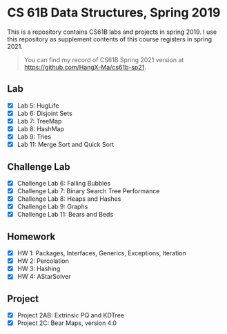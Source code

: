 # CS 61B Data Structures, Spring 2019

This is a repository contains CS61B labs and projects in spring 2019. I use this repository as supplement contents of this course registers in spring 2021.

> You can find my record of CS61B Spring 2021 version at <https://github.com/HangX-Ma/cs61b-sp21>.

## Lab

- [x] Lab 5: HugLife
- [x] Lab 6: Disjoint Sets
- [x] Lab 7: TreeMap
- [x] Lab 8: HashMap
- [x] Lab 9: Tries
- [x] Lab 11: Merge Sort and Quick Sort

## Challenge Lab

- [x] Challenge Lab 6: Falling Bubbles
- [x] Challenge Lab 7: Binary Search Tree Performance
- [x] Challenge Lab 8: Heaps and Hashes
- [x] Challenge Lab 9: Graphs
- [x] Challenge Lab 11: Bears and Beds

## Homework

- [x] HW 1: Packages, Interfaces, Generics, Exceptions, Iteration
- [x] HW 2: Percolation
- [x] HW 3: Hashing
- [x] HW 4: AStarSolver

## Project

- [x] Project 2AB: Extrinsic PQ and KDTree
- [x] Project 2C: Bear Maps, version 4.0
